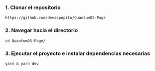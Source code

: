 ### 1. Clonar el repositorio

```
https://github.com/devaspepito/QuantumOS-Page
```

### 2. Navegar hacia el directorio

```
cd QuantumOS-Page/
```

### 3. Ejecutar el proyecto e instalar dependencias necesarias

```
yarn & yarn dev
```
